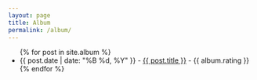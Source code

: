 ```yaml
---
layout: page
title: Album
permalink: /album/
---
```


<ul>
  {% for post in site.album %}
    <li>
      {{ post.date | date: "%B %d, %Y" }} - <a href="{{ post.url }}">{{ post.title }}</a> - {{ album.rating }}
    </li>
  {% endfor %}
</ul>
